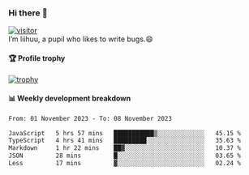 ### Hi there 👋
[![visitor](https://visitor-badge.glitch.me/badge?page_id=liihuu&right_color=blue)](https://github.com/liihuu)<br>
I’m liihuu, a pupil who likes to write bugs.😄


#### 🏆 Profile trophy
[![trophy](https://github-profile-trophy.vercel.app?username=liihuu&margin-w=16&margin-h=16&rank=-C,-B)](https://github.com/liihuu)


#### 📊 Weekly development breakdown
<!--START_SECTION:waka-->

```txt
From: 01 November 2023 - To: 08 November 2023

JavaScript   5 hrs 57 mins   ███████████▒░░░░░░░░░░░░░   45.15 %
TypeScript   4 hrs 41 mins   █████████░░░░░░░░░░░░░░░░   35.63 %
Markdown     1 hr 22 mins    ██▓░░░░░░░░░░░░░░░░░░░░░░   10.37 %
JSON         28 mins         █░░░░░░░░░░░░░░░░░░░░░░░░   03.65 %
Less         17 mins         ▓░░░░░░░░░░░░░░░░░░░░░░░░   02.24 %
```

<!--END_SECTION:waka-->

<!--
**liihuu/liihuu** is a ✨ _special_ ✨ repository because its `README.md` (this file) appears on your GitHub profile.

Here are some ideas to get you started:

- 🔭 I’m currently working on ...
- 🌱 I’m currently learning ...
- 👯 I’m looking to collaborate on ...
- 🤔 I’m looking for help with ...
- 💬 Ask me about ...
- 📫 How to reach me: ...
- 😄 Pronouns: ...
- ⚡ Fun fact: ...
-->
